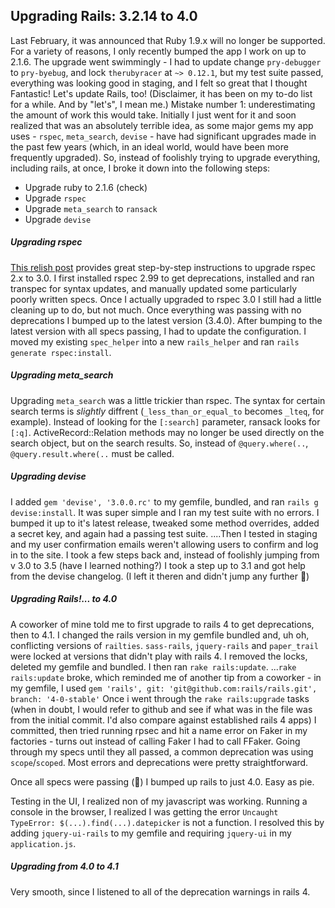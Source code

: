 ## Upgrading Rails: 3.2.14 to 4.0

Last February, it was announced that Ruby 1.9.x will no longer be supported. For a variety of reasons, I only recently bumped the app I work on up to 2.1.6.
The upgrade went swimmingly - I had to update change `pry-debugger` to `pry-byebug`, and lock `therubyracer` at `~> 0.12.1`, but my test suite passed, everything was looking good in staging, and I felt so great that I thought Fantastic! Let's update Rails, too! (Disclaimer, it has been on my to-do list for a while. And by "let's", I mean me.)
Mistake number 1: underestimating the amount of work this would take.
Initially I just went for it and soon realized that was an absolutely terrible idea, as some major gems my app uses - `rspec`, `meta_search`, `devise` - have had significant upgrades made in the past few years (which, in an ideal world, would have been more frequently upgraded). So, instead of foolishly trying to upgrade everything, including rails, at once, I broke it down into the following steps:

* Upgrade ruby to 2.1.6 (check)
* Upgrade `rspec`
* Upgrade `meta_search` to `ransack`
* Upgrade `devise`

##### Upgrading rspec
[This relish post](https://relishapp.com/rspec/docs/upgrade) provides great step-by-step instructions to upgrade rspec 2.x to 3.0.  I first installed rspec 2.99 to get deprecations, installed and ran transpec for syntax updates, and manually updated some particularly poorly written specs. Once I actually upgraded to rspec 3.0 I still had a little cleaning up to do, but not much. Once everything was passing with no deprecations I bumped up to the latest version (3.4.0).
After bumping to the latest version with all specs passing, I had to update the configuration. I moved my existing `spec_helper` into a new `rails_helper` and ran `rails generate rspec:install`.

##### Upgrading meta_search
Upgrading `meta_search` was a little trickier than rspec. The syntax for certain search terms is _slightly_ diffrent (`_less_than_or_equal_to` becomes `_lteq`, for example). Instead of looking for the `[:search]` parameter, ransack looks for `[:q]`. ActiveRecord::Relation methods may no longer be used directly on the search object, but on the search results. So, instead of `@query.where(..`, `@query.result.where(..` must be called.

##### Upgrading devise
I added `gem 'devise', '3.0.0.rc'` to my gemfile, bundled, and ran `rails g devise:install`. It was super simple and I ran my test suite with no errors. I bumped it up to it's latest release, tweaked some method overrides, added a secret key, and again had a passing test suite.
....Then I tested in staging and my user confirmation emails weren't allowing users to confirm and log in to the site.
I took a few steps back and, instead of foolishly jumping from v 3.0 to 3.5 (have I learned nothing?) I took a step up to 3.1 and got help from the devise changelog. (I left it theren and didn't jump any further :speak_no_evil:)

##### Upgrading Rails!... to 4.0
A coworker of mine told me to first upgrade to rails 4 to get deprecations, then to 4.1. I changed the rails version in my gemfile bundled and, uh oh, conflicting versions of `railties`. `sass-rails`, `jquery-rails` and `paper_trail` were locked at versions that didn't play with rails 4. I removed the locks, deleted my gemfile and bundled. I then ran `rake rails:update`.
...`rake rails:update` broke, which reminded me of another tip from a coworker - in my gemfile, I used `gem 'rails', git: 'git@github.com:rails/rails.git', branch: '4-0-stable'`
Once i went through the `rake rails:upgrade` tasks (when in doubt, I would refer to github and see if what was in the file was from the initial commit. I'd also compare against established rails 4 apps)
I committed, then tried running rpsec and hit a name error on Faker in my factories - turns out instead of calling Faker I had to call FFaker.
Going through my specs until they all passed, a common deprecation was using `scope`/`scoped`. Most errors and deprecations were pretty straightforward.

Once all specs were passing (:raised_hands:) I bumped up rails to just 4.0. Easy as pie.

Testing in the UI, I realized non of my javascript was working. Running a console in the browser, I realized I was getting the error `Uncaught TypeError: $(...).find(...).datepicker` is not a function. I resolved this by adding `jquery-ui-rails` to my gemfile and requiring `jquery-ui` in my `application.js`.

##### Upgrading from 4.0 to 4.1
Very smooth, since I listened to all of the deprecation warnings in rails 4.
